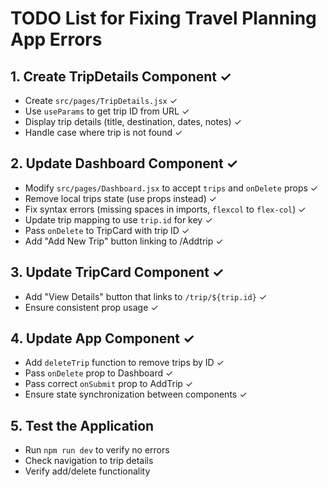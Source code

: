 
# TODO List for Fixing Travel Planning App Errors

## 1. Create TripDetails Component ✓
- Create `src/pages/TripDetails.jsx` ✓
- Use `useParams` to get trip ID from URL ✓
- Display trip details (title, destination, dates, notes) ✓
- Handle case where trip is not found ✓

## 2. Update Dashboard Component ✓
- Modify `src/pages/Dashboard.jsx` to accept `trips` and `onDelete` props ✓
- Remove local trips state (use props instead) ✓
- Fix syntax errors (missing spaces in imports, `flexcol` to `flex-col`) ✓
- Update trip mapping to use `trip.id` for key ✓
- Pass `onDelete` to TripCard with trip ID ✓
- Add "Add New Trip" button linking to /Addtrip ✓

## 3. Update TripCard Component ✓
- Add "View Details" button that links to `/trip/${trip.id}` ✓
- Ensure consistent prop usage ✓

## 4. Update App Component ✓
- Add `deleteTrip` function to remove trips by ID ✓
- Pass `onDelete` prop to Dashboard ✓
- Pass correct `onSubmit` prop to AddTrip ✓
- Ensure state synchronization between components ✓

## 5. Test the Application
- Run `npm run dev` to verify no errors
- Check navigation to trip details
- Verify add/delete functionality
